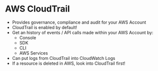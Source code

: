 # AWS CloudTrail

- Provides governance, compliance and audit for your AWS Account
- CloudTrail is enabled by default!
- Get an history of events / API calls made within your AWS Account by:
    - Console
    - SDK
    - CLI
    - AWS Services
- Can put logs from CloudTrail into CloudWatch Logs
- If a resource is deleted in AWS, look into CloudTrail first!